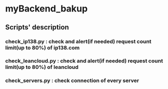 # myBackend_bakup
## Scripts' description
### check_ip138.py  :  check and alert(if needed) request count limit(up to 80%) of ip138.com
### check_leancloud.py  :  check and alert(if needed) request count limit(up to 80%) of leancloud
### check_servers.py  :  check connection of every server